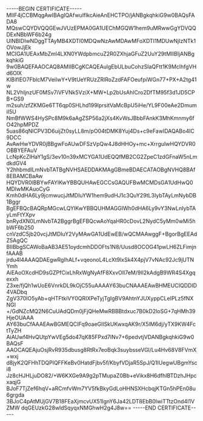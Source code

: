 -----BEGIN CERTIFICATE-----
MIIF4jCCBMqgAwIBAgIQAfwulflkcAieAnEHCTPO/jANBgkqhkiG9w0BAQsFADA8
MQswCQYDVQQGEwJVUzEPMA0GA1UEChMGQW1hem9uMRwwGgYDVQQDExNBbWF6b24g
UlNBIDIwNDggTTAyMB4XDTI0MDQwNzAwMDAwMFoXDTI1MDUwNjIzNTk1OVowJjEk
MCIGA1UEAxMbZml4LXN0YWdpbmcuZ2R0ZXhjaGFuZ2UuY29tMIIBIjANBgkqhkiG
9w0BAQEFAAOCAQ8AMIIBCgKCAQEAulgEbULbuCohzSIaQFtt1K9MclhfgVHd6OlX
KlBiflEO7FblcM7VeilwY+V9tUeYRUzZRlRoZzdFAFOeufpiWGn77+PX+A2tg41w
NL2VhIjnzUF0MSv7iVFVNk5VziX+MW+Lp2bUsAhICro2DfTM95f3d1JD5CPB+GS9
m2suh/zfZKMGe6TT6qp0SHLhd199lprsitVaMcBpU5iHe/YL9F00eAe2DmumiI5U
NmBfWWS4HySPc8M9k6aAgZSP56a2jXs4KvWsJBbbFAnkK3MhKmnmy6fO42hpMPDZ
5uas86qNlCPV3D6uijZt0syLL8m/pO04tDMK8Yuj4Ds+c9eFawIDAQABo4IC9DCC
AvAwHwYDVR0jBBgwFoAUwDFSzVpQw4J8dHHOy+mc+XrrguIwHQYDVR0OBBYEFAuV
LcNpKcZIHaY1gS/3ev10n39xMCYGA1UdEQQfMB2CG2ZpeC1zdGFnaW5nLmdkdGV4
Y2hhbmdlLmNvbTATBgNVHSAEDDAKMAgGBmeBDAECATAOBgNVHQ8BAf8EBAMCBaAw
HQYDVR0lBBYwFAYIKwYBBQUHAwEGCCsGAQUFBwMCMDsGA1UdHwQ0MDIwMKAuoCyG
Kmh0dHA6Ly9jcmwucjJtMDIuYW1hem9udHJ1c3QuY29tL3IybTAyLmNybDB1Bggr
BgEFBQcBAQRpMGcwLQYIKwYBBQUHMAGGIWh0dHA6Ly9vY3NwLnIybTAyLmFtYXpv
bnRydXN0LmNvbTA2BggrBgEFBQcwAoYqaHR0cDovL2NydC5yMm0wMi5hbWF6b250
cnVzdC5jb20vcjJtMDIuY2VyMAwGA1UdEwEB/wQCMAAwggF+BgorBgEEAdZ5AgQC
BIIBbgSCAWoBaAB3AE51oydcmhDDOFts1N8/Uusd8OCOG41pwLH6ZLFimjnfAAAB
jrdu4I4AAAQDAEgwRgIhALf+vqeonoL4LcXt9lxSk4X4pjV7vNAc92Jc9jUTNYmh
AiEAoOXcdHD9sGZPfCixLhRxWgNyAfF8XxvOIl7eM/9Il2kAdgB9WR4S4Xgqexxh
Z3xe/fjQh1wUoE6VnrkDL9kOjC55uAAAAY63buCNAAAEAwBHMEUCIQDDID4VADbq
ZgV370IO5yAb+qHTFtkiVY0QRIXPeTyjTgIgBV9AhtnYJUXyppCLeIPLz5fNXNGI
+/GdNZcMQ2N6CuUAdQDm0jFjQHeMwRBBBtdxuc7B0kD2loSG+7qHMh39HjeOUAAA
AY63buCfAAAEAwBGMEQCIFq9oaeGlISkUKwxqAK9r/X5lM6dj/yTX9KW4FctTyZH
AiAUwf4HvQUtpYwVEg5do47qK85FPxd7lNv7+6pedvtjVDANBgkqhkiG9w0BAQsF
AAOCAQEAjuOsjRvR935dbusg8RtRx7eoBqk3suybsseVGl/Lu4Hv68V8FVmX+wxj
d8jyK2QFHhTDQPlQFFKeBv0HatdFjbv5f/KbyfVDjaR5SpJ/Q1IUegwUBgmYsci8
Jz8cHJHLjuDO82/+W6KXGe9A9g2pTMupaZ0Bb+eVikx8H6dfhIBTDzhJHpcxaqjG
BJoF7TjZef6hqV+aRCmfvWm7YV5fkBkyGdLoHHNSXHcbqjKTGn5hPEn08u6grgda
3BJoC4pAtMUjGV7B18FEaXjmcvUX51IgnY6Ja42LDT8EbB0lwiTTtzOnd4I1VZMW
dqGEUzkG28wldSqyqxNMGhwH2g4J8w==
-----END CERTIFICATE-----
